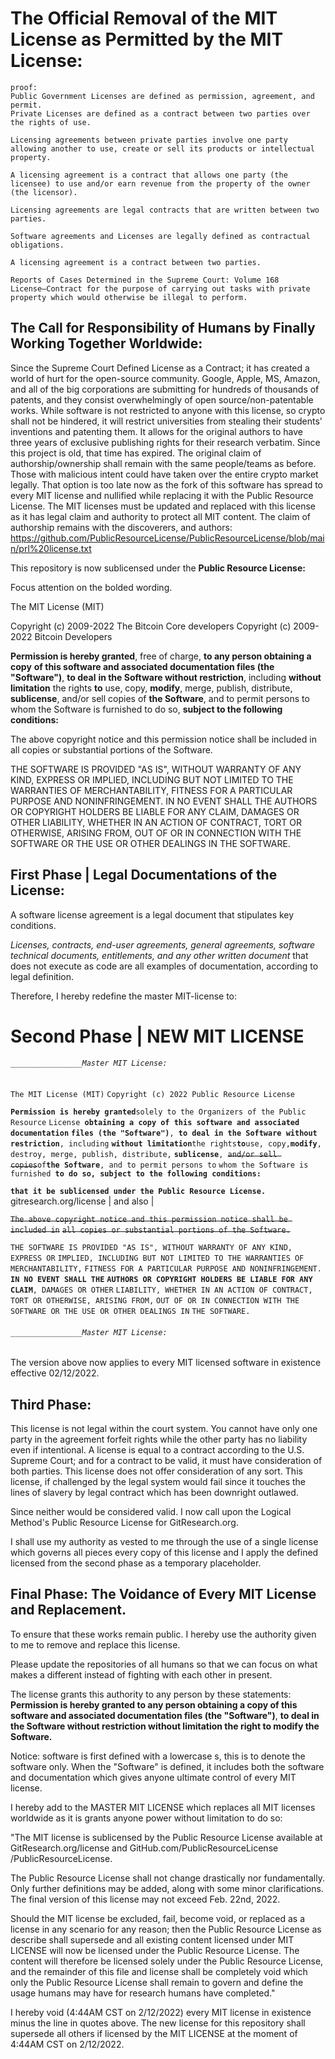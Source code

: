 # The Official Removal of the MIT License as Permitted by the MIT License:

```
proof:
Public Government Licenses are defined as permission, agreement, and permit.
Private Licenses are defined as a contract between two parties over the rights of use.

Licensing agreements between private parties involve one party allowing another to use, create or sell its products or intellectual property.

A licensing agreement is a contract that allows one party (the licensee) to use and/or earn revenue from the property of the owner (the licensor).

Licensing agreements are legal contracts that are written between two parties.

Software agreements and Licenses are legally defined as contractual obligations.

A licensing agreement is a contract between two parties.

Reports of Cases Determined in the Supreme Court: Volume 168
License—Contract for the purpose of carrying out tasks with private property which would otherwise be illegal to perform.
```

## The Call for Responsibility of Humans by Finally Working Together Worldwide:

Since the Supreme Court Defined License as a Contract; it has created a world of hurt for the open-source community. Google, Apple, MS, Amazon, and all of the big corporations are submitting for hundreds of thousands of patents, and they consist overwhelmingly of open source/non-patentable works. While software is not restricted to anyone with this license, so crypto shall not be hindered, it will restrict universities from stealing their students' inventions and patenting them. It allows for the original authors to have three years of exclusive publishing rights for their research verbatim. Since this project is old, that time has expired. The original claim of authorship/ownership shall remain with the same people/teams as before. Those with malicious intent could have taken over the entire crypto market legally. That option is too late now as the fork of this software has spread to every MIT license and nullified while replacing it with the Public Resource License. The MIT licenses must be updated and replaced with this license as it has legal claim and authority to protect all MIT content. The claim of authorship remains with the discoverers, and authors: https://github.com/PublicResourceLicense/PublicResourceLicense/blob/main/prl%20license.txt

This repository is now sublicensed under the **Public Resource License:**

Focus attention on the bolded wording.

The MIT License (MIT)

Copyright (c) 2009-2022 The Bitcoin Core developers
Copyright (c) 2009-2022 Bitcoin Developers

**Permission is hereby granted**, free of charge, **to any person obtaining a copy**
**of this software and associated documentation files (the "Software")**, **to deal**
**in the Software without restriction**, including **without limitation** the rights
**to** use, copy, **modify**, merge, publish, distribute, **sublicense**, and/or sell
copies of **the Software**, and to permit persons to whom the Software is
furnished to do so, **subject to the following conditions:**

The above copyright notice and this permission notice shall be included in
all copies or substantial portions of the Software.

THE SOFTWARE IS PROVIDED "AS IS", WITHOUT WARRANTY OF ANY KIND, EXPRESS OR
IMPLIED, INCLUDING BUT NOT LIMITED TO THE WARRANTIES OF MERCHANTABILITY,
FITNESS FOR A PARTICULAR PURPOSE AND NONINFRINGEMENT. IN NO EVENT SHALL THE
AUTHORS OR COPYRIGHT HOLDERS BE LIABLE FOR ANY CLAIM, DAMAGES OR OTHER
LIABILITY, WHETHER IN AN ACTION OF CONTRACT, TORT OR OTHERWISE, ARISING FROM,
OUT OF OR IN CONNECTION WITH THE SOFTWARE OR THE USE OR OTHER DEALINGS IN
THE SOFTWARE.

## First Phase \| Legal Documentations of the License:

A software license agreement is a legal document that stipulates key conditions.

*Licenses, contracts, end-user agreements, general agreements, software technical documents, entitlements, and any other written document* that does not execute as code are all examples of documentation, according to legal definition.

Therefore, I hereby redefine the master MIT-license to:

# Second Phase \| NEW MIT LICENSE

###### `________________Master MIT License:`

`The MIT License (MIT)`
`Copyright (c) 2022 Public Resource License`

**`Permission is hereby granted`**`solely to the Organizers of the Public Resource`
`License `**`obtaining a copy of this software and associated documentation`**
**`files (the "Software")`**`, `**`to deal in the Software without restriction`**`, including`
**`without limitation`**`the rights`**`to`**`use, copy,`**`modify`**`, destroy, merge, publish, distribute,`
**`sublicense`**`, `~~`and/or sell copies`~~`of`**`the Software`**`, and to permit persons to`
`whom the Software is furnished `**`to do so, subject to the following conditions:`**

**`that it be sublicensed under the Public Resource License.`**
gitresearch\.org/license \| and also \|

~~`The above copyright notice and this permission notice shall be included in`~~
~~`all copies or substantial portions of the Software.`~~

`THE SOFTWARE IS PROVIDED "AS IS", WITHOUT WARRANTY OF ANY KIND, EXPRESS OR`
`IMPLIED, INCLUDING BUT NOT LIMITED TO THE WARRANTIES OF MERCHANTABILITY,`
`FITNESS FOR A PARTICULAR PURPOSE AND NONINFRINGEMENT. `**`IN NO EVENT SHALL THE`**
**`AUTHORS OR COPYRIGHT HOLDERS BE LIABLE FOR ANY CLAIM`**`, DAMAGES OR OTHER`
`LIABILITY, WHETHER IN AN ACTION OF CONTRACT, TORT OR OTHERWISE, ARISING FROM,`
`OUT OF OR IN CONNECTION WITH THE SOFTWARE OR THE USE OR OTHER DEALINGS IN`
`THE SOFTWARE.`

###### `________________Master MIT License:`

The version above now applies to every MIT licensed software in existence effective 02/12/2022.

## **Third Phase:**

This license is not legal within the court system. You cannot have only one party in the agreement forfeit rights while the other party has no liability even if intentional. A license is equal to a contract according to the U.S. Supreme Court; and for a contract to be valid, it must have consideration of both parties. This license does not offer consideration of any sort. This license, if challenged by the legal system would fail since it touches the lines of slavery by legal contract which has been downright outlawed.

Since neither would be considered valid. I now call upon the Logical Method's Public Resource License for GitResearch.org.

I shall use my authority as vested to me through the use of a single license which governs all pieces every copy of this license and I apply the defined licensed from the second phase as a temporary placeholder.

## **Final Phase: The Voidance of Every MIT License and Replacement.**

To ensure that these works remain public. I hereby use the authority given to me to remove and replace this license.

Please update the repositories of all humans so that we can focus on what makes a different instead of fighting with each other in present.

The license grants this authority to any person by these statements:
**Permission is hereby granted to any person obtaining a copy of this software and associated documentation files (the "Software")**, **to deal in the Software without restriction without limitation the right to modify the Software.**

Notice: software is first defined with a lowercase s, this is to denote the software only. When the "Software" is defined, it includes both the software and documentation which gives anyone ultimate control of every MIT license.

I hereby add to the MASTER MIT LICENSE which replaces all MIT licenses worldwide as it is grants anyone power without limitation to do so:

"The MIT license is sublicensed by the Public Resource License available at GitResearch.org/license and GitHub.com/PublicResourceLicense
/PublicResourceLicense.

The Public Resource License shall not change drastically nor fundamentally. Only further definitions may be added, along with some minor clarifications. The final version of this license may not exceed Feb. 22nd, 2022.

Should the MIT license be excluded, fail, become void, or replaced as a license in any scenario for any reason; then the Public Resource License as describe shall supersede and all existing content licensed under MIT LICENSE will now be licensed under the Public Resource License. The content will therefore be licensed solely under the Public Resource License, and the remainder of this file and license shall be completely void which only the Public Resource License shall remain to govern and define the usage humans may have for research humans have completed."

I hereby void (4:44AM CST on 2/12/2022) every MIT license in existence minus the line in quotes above. The new license for this repository shall supersede all others if licensed by the MIT LICENSE at the moment of 4:44AM CST on 2/12/2022.
